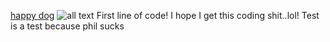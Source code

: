 [happy dog](https.google.com)
![all text](https://i.imgur.com/zaIQlbh.jpg)
First line of code!
I hope I get this coding shit..lol!
Test is a test because phil sucks